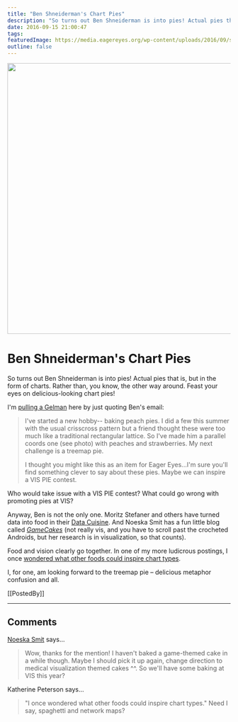 ```yaml
---
title: "Ben Shneiderman's Chart Pies"
description: "So turns out Ben Shneiderman is into pies! Actual pies that is, but in the form of charts. Rather than, you know, the other way around. Feast your eyes on delicious-looking chart pies!"
date: 2016-09-15 21:00:47
tags: 
featuredImage: https://media.eagereyes.org/wp-content/uploads/2016/09/shneiderman-chartpies.jpg
outline: false
---
```


<p align="center"><img src="https://media.eagereyes.org/wp-content/uploads/2016/09/shneiderman-chartpies.jpg" width="816" height="612" /></p>

# Ben Shneiderman's Chart Pies

So turns out Ben Shneiderman is into pies! Actual pies that is, but in the form of charts. Rather than, you know, the other way around. Feast your eyes on delicious-looking chart pies!

I'm <a href="http://andrewgelman.com">pulling a Gelman</a> here by just quoting Ben's email:

>	I've started a new hobby-- baking peach pies.  I did a few this summer with the usual crisscross pattern but a friend thought these were too much like a traditional rectangular lattice.  So I've made him a parallel coords one (see photo) with peaches and strawberries. My next challenge is a treemap pie.
>	
>	I thought you might like this as an item for Eager Eyes...I'm sure you'll find something clever to say about these pies.  Maybe we can inspire a VIS PIE contest.

Who would take issue with a VIS PIE contest? What could go wrong with promoting pies at VIS?

Anyway, Ben is not the only one. Moritz Stefaner and others have turned data into food in their <a href="http://data-cuisine.net">Data Cuisine</a>. And Noeska Smit has a fun little blog called <em><a href="http://www.gamecakes.nl">GameCakes</a></em> (not really vis, and you have to scroll past the crocheted Androids, but her research is in visualization, so that counts).

Food and vision clearly go together. In one of my more ludicrous postings, I once <a href="/blog/2008/charts-and-metaphors">wondered what other foods could inspire chart types</a>.

I, for one, am looking forward to the treemap pie – delicious metaphor confusion and all.

[[PostedBy]]

<aside class="comments">

---
## Comments

<a href="http://www.noeskasmit.com" rel="nofollow noopener" target="_blank">Noeska Smit</a> says…
>	Wow, thanks for the mention! I haven't baked a game-themed cake in a while though. Maybe I should pick it up again, change direction to medical visualization themed cakes ^^. So we'll have some baking at VIS this year?

Katherine Peterson says…
>	"I once wondered what other foods could inspire chart types."  Need I say, spaghetti and network maps?

</aside>

